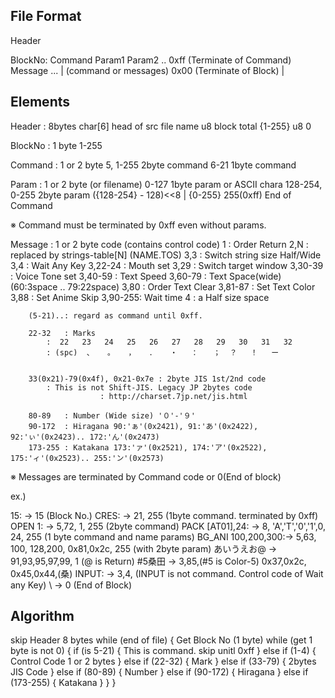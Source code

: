 File Format
-----------------------
Header

BlockNo:
        Command Param1 Param2 .. 0xff (Terminate of Command)
        Message ...
        | (command or messages)
        0x00 (Terminate of Block)
|

Elements
-----------------------
Header : 8bytes
   char[6]  head of src file name
   u8       block total {1-255}
   u8       0

BlockNo : 1 byte
   1-255

Command : 1 or 2 byte
   5, 1-255  2byte command
   6-21        1byte command

Param : 1 or 2 byte (or filename)
   0-127                1byte param or ASCII chara
   128-254, 0-255  2byte param ({128-254} - 128)<<8 | {0-255}
   255(0xff)            End of Command

※ Command must be terminated by 0xff even without params.

Message : 1 or 2 byte code (contains control code)
        1       : Order Return
        2,N     : replaced by strings-table[N] (NAME.TOS)
        3,3     : Switch string size Half/Wide
        3,4     : Wait Any Key
        3,22-24 : Mouth set
        3,29    : Switch target window
        3,30-39 : Voice Tone set
        3,40-59 : Text Speed
        3,60-79 : Text Space(wide) (60:3space .. 79:22space)
        3,80    : Order Text Clear
        3,81-87 : Set Text Color
        3,88    : Set Anime Skip
        3,90-255: Wait time
        4       : a Half size space

        (5-21)..: regard as command until 0xff.

        22-32   : Marks
            :  22   23   24   25   26   27   28   29   30   31   32
            : (spc)  、   。   ，   ．   ・   ：　　；  ？   ！   ー


        33(0x21)-79(0x4f), 0x21-0x7e : 2byte JIS 1st/2nd code
            : This is not Shift-JIS. Legacy JP 2bytes code
                        : http://charset.7jp.net/jis.html

        80-89   : Number (Wide size) '０'-'９'
        90-172  : Hiragana 90:'ぁ'(0x2421), 91:'あ'(0x2422), 92:'ぃ'(0x2423).. 172:'ん'(0x2473)
        173-255 : Katakana 173:'ァ'(0x2521), 174:'ア'(0x2522), 175:'ィ'(0x2523).. 255:'ン'(0x2573)

※ Messages are terminated by Command code or 0(End of block)


ex.)

15:                    -> 15 (Block No.)
        CRES:              -> 21, 255  (1byte command. terminated by 0xff)
        OPEN 1:            -> 5,72, 1, 255    (2byte command)
        PACK [AT01],24:    -> 8, 'A','T','0','1',0, 24, 255  (1 byte command and name params)
        BG_ANI 100,200,300:-> 5,63, 100, 128,200, 0x81,0x2c, 255  (with 2byte param)
        あいうえお@         -> 91,93,95,97,99, 1   (@ is Return)
        #5桑田              -> 3,85,(#5 is Color-5) 0x37,0x2c, 0x45,0x44,(桑)
        INPUT:             -> 3,4, (INPUT is not command. Control code of Wait any Key)
        \                  -> 0 (End of Block)

Algorithm
-----------------------
skip Header 8 bytes
while (end of file) {
  Get Block No (1 byte)
  while (get 1 byte is not 0) {
    if (is 5-21) {  This is command. skip unitl 0xff }
    else if (1-4) { Control Code 1 or 2 bytes }
    else if (22-32) { Mark }
    else if (33-79) { 2bytes JIS Code }
    else if (80-89) { Number }
    else if (90-172) { Hiragana }
    else if (173-255) { Katakana }
  }
}
